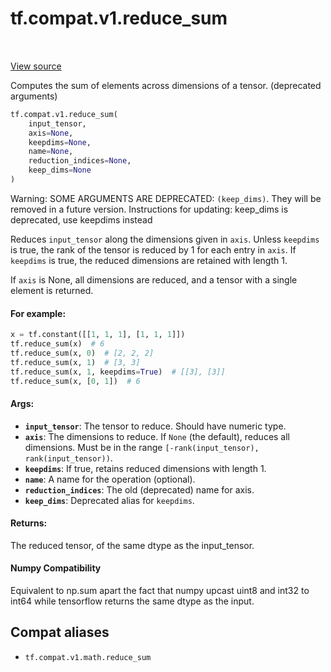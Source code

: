 <div itemscope itemtype="http://developers.google.com/ReferenceObject">
<meta itemprop="name" content="tf.compat.v1.reduce_sum" />
<meta itemprop="path" content="Stable" />
</div>

# tf.compat.v1.reduce_sum

<!-- Insert buttons and diff -->

<table class="tfo-notebook-buttons tfo-api" align="left">
</table>

<a target="_blank" href="/code/stable/tensorflow/python/ops/math_ops.py">View source</a>



Computes the sum of elements across dimensions of a tensor. (deprecated arguments)

``` python
tf.compat.v1.reduce_sum(
    input_tensor,
    axis=None,
    keepdims=None,
    name=None,
    reduction_indices=None,
    keep_dims=None
)
```



<!-- Placeholder for "Used in" -->

Warning: SOME ARGUMENTS ARE DEPRECATED: `(keep_dims)`. They will be removed in a future version.
Instructions for updating:
keep_dims is deprecated, use keepdims instead

Reduces `input_tensor` along the dimensions given in `axis`.
Unless `keepdims` is true, the rank of the tensor is reduced by 1 for each
entry in `axis`. If `keepdims` is true, the reduced dimensions
are retained with length 1.

If `axis` is None, all dimensions are reduced, and a
tensor with a single element is returned.

#### For example:



```python
x = tf.constant([[1, 1, 1], [1, 1, 1]])
tf.reduce_sum(x)  # 6
tf.reduce_sum(x, 0)  # [2, 2, 2]
tf.reduce_sum(x, 1)  # [3, 3]
tf.reduce_sum(x, 1, keepdims=True)  # [[3], [3]]
tf.reduce_sum(x, [0, 1])  # 6
```

#### Args:


* <b>`input_tensor`</b>: The tensor to reduce. Should have numeric type.
* <b>`axis`</b>: The dimensions to reduce. If `None` (the default), reduces all
  dimensions. Must be in the range `[-rank(input_tensor),
  rank(input_tensor))`.
* <b>`keepdims`</b>: If true, retains reduced dimensions with length 1.
* <b>`name`</b>: A name for the operation (optional).
* <b>`reduction_indices`</b>: The old (deprecated) name for axis.
* <b>`keep_dims`</b>: Deprecated alias for `keepdims`.


#### Returns:

The reduced tensor, of the same dtype as the input_tensor.




#### Numpy Compatibility
Equivalent to np.sum apart the fact that numpy upcast uint8 and int32 to
int64 while tensorflow returns the same dtype as the input.



## Compat aliases

* `tf.compat.v1.math.reduce_sum`

